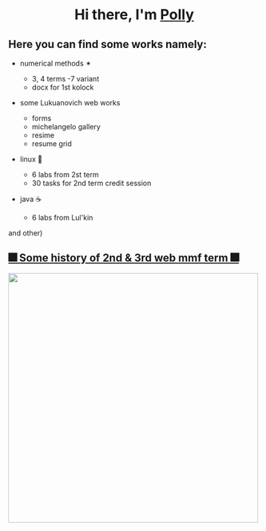 <h1 align="center">Hi there, I'm <a href="https://vk.com/weptashka" target="_blank">Polly</a> 
   

## Here you can find some works namely:

- numerical methods ✴ 
   - 3, 4 terms -7 variant
   - docx for 1st kolock
   
- some Lukuanovich web works
   - forms
   - michelangelo gallery
   - resime
   - resume grid
   
- linux 🐧
   - 6 labs from 2st term
   - 30 tasks for 2nd term credit session
   
- java ☕
   - 6 labs from Lul'kin

and other)




## [🎆 Some history of 2nd & 3rd web mmf term 🎆](https://vk.com/polistrausy)


<img src="https://sun9-44.userapi.com/impg/EGJ2WHWxVY4ZgJKb_7zy8xxQ4ToH22Lrtp-EXA/Xo5KpFzGvHU.jpg?size=1080x602&quality=96&sign=438f01bc9938f58f885999e8c178624d&type=album" width="500">
